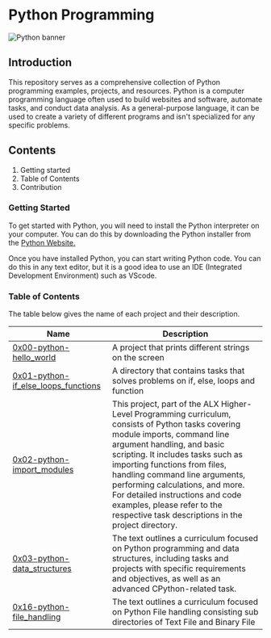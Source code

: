 # Python Programming
![Python banner](https://github.com/Pascalchinedu/alx-higher_level_programming/assets/99515673/1df23097-5b3d-413b-96af-5d9796aa2438)

## Introduction

This repository serves as a comprehensive collection of Python programming examples, projects, and resources. Python is a computer programming language often used to build websites and software, automate tasks, and conduct data analysis. As a general-purpose language, it can be used to create a variety of different programs and isn't specialized for any specific problems.

## Contents
1. Getting started
2. Table of Contents
3. Contribution

### Getting Started 
To get started with Python, you will need to install the Python interpreter on your computer. You can do this by downloading the Python installer from the [Python Website.](https://www.python.org/downloads/)

Once you have installed Python, you can start writing Python code. You can do this in any text editor, but it is a good idea to use an IDE (Integrated Development Environment) such as VScode.

### Table of Contents
The table below gives the name of each project and their description. 

| Name | Description |
| ---- | ----------- |
| [0x00-python-hello_world](https://github.com/Pascalchinedu/alx-higher_level_programming/tree/main/0x00-python-hello_world) | A project that prints different strings on the screen |
| [0x01-python-if_else_loops_functions](https://github.com/Pascalchinedu/alx-higher_level_programming/tree/main/0x01-python-if_else_loops_functions) | A directory that contains tasks that solves problems on if, else, loops and function |
| [0x02-python-import_modules](https://github.com/Pascalchinedu/alx-higher_level_programming/tree/main/0x02-python-import_modules) | This project, part of the ALX Higher-Level Programming curriculum, consists of Python tasks covering module imports, command line argument handling, and basic scripting. It includes tasks such as importing functions from files, handling command line arguments, performing calculations, and more. For detailed instructions and code examples, please refer to the respective task descriptions in the project directory. |
| [0x03-python-data_structures](https://github.com/Pascalchinedu/alx-higher_level_programming/tree/main/0x03-python-data_structures) | The text outlines a curriculum focused on Python programming and data structures, including tasks and projects with specific requirements and objectives, as well as an advanced CPython-related task.|
| [0x16-python-file_handling](https://github.com/Pascalchinedu/alx-higher_level_programming/tree/main/0x03-python-data_structures) | The text outlines a curriculum focused on Python File handling consisting sub directories of Text File and Binary File |
